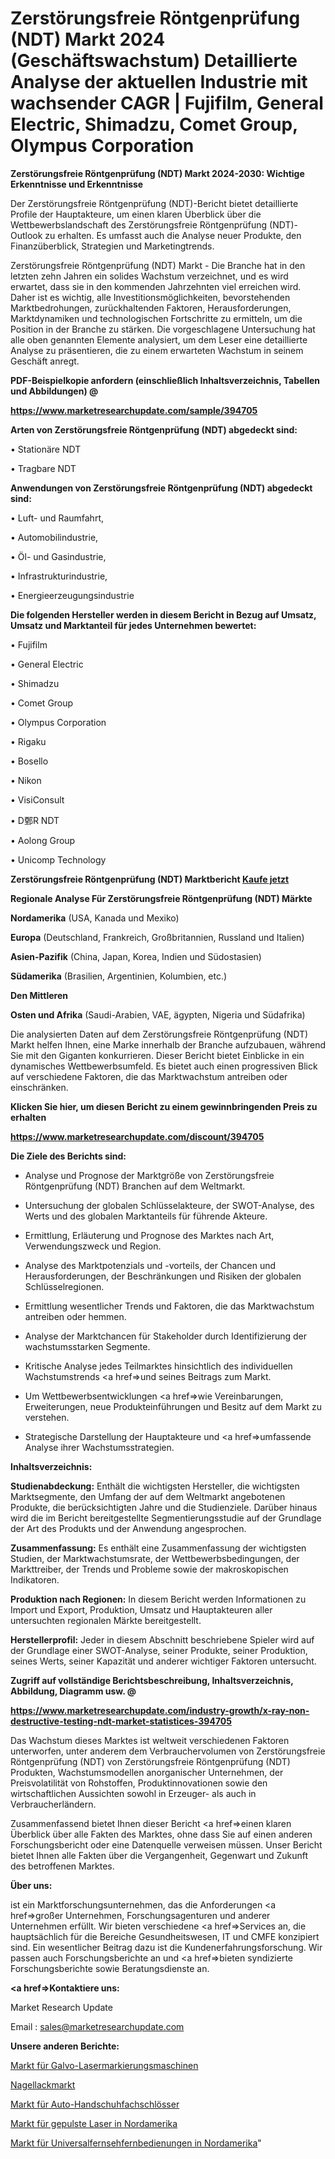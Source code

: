 # Zerstörungsfreie Röntgenprüfung (NDT) Markt 2024 (Geschäftswachstum) Detaillierte Analyse der aktuellen Industrie mit wachsender CAGR | Fujifilm, General Electric, Shimadzu, Comet Group, Olympus Corporation

<strong>Zerstörungsfreie Röntgenprüfung (NDT) Markt 2024-2030: Wichtige Erkenntnisse und Erkenntnisse</strong>

Der Zerstörungsfreie Röntgenprüfung (NDT)-Bericht bietet detaillierte Profile der Hauptakteure, um einen klaren Überblick über die Wettbewerbslandschaft des Zerstörungsfreie Röntgenprüfung (NDT)-Outlook zu erhalten. Es umfasst auch die Analyse neuer Produkte, den Finanzüberblick, Strategien und Marketingtrends.

Zerstörungsfreie Röntgenprüfung (NDT) Markt - Die Branche hat in den letzten zehn Jahren ein solides Wachstum verzeichnet, und es wird erwartet, dass sie in den kommenden Jahrzehnten viel erreichen wird. Daher ist es wichtig, alle Investitionsmöglichkeiten, bevorstehenden Marktbedrohungen, zurückhaltenden Faktoren, Herausforderungen, Marktdynamiken und technologischen Fortschritte zu ermitteln, um die Position in der Branche zu stärken. Die vorgeschlagene Untersuchung hat alle oben genannten Elemente analysiert, um dem Leser eine detaillierte Analyse zu präsentieren, die zu einem erwarteten Wachstum in seinem Geschäft anregt.



<strong><b>PDF-Beispielkopie anfordern (einschließlich Inhaltsverzeichnis, Tabellen und Abbildungen) @ </b></strong>

<strong><a href=https://www.marketresearchupdate.com/sample/394705>

<strong>https://www.marketresearchupdate.com/sample/394705</u></a></strong></strong>



<strong>Arten von Zerstörungsfreie Röntgenprüfung (NDT) abgedeckt sind:</strong>

• Stationäre NDT

• Tragbare NDT



<strong>Anwendungen von Zerstörungsfreie Röntgenprüfung (NDT) abgedeckt sind:</strong>

• Luft- und Raumfahrt,

• Automobilindustrie,

• Öl- und Gasindustrie,

• Infrastrukturindustrie,

• Energieerzeugungsindustrie



<strong>Die folgenden Hersteller werden in diesem Bericht in Bezug auf Umsatz, Umsatz und Marktanteil für jedes Unternehmen bewertet:</strong>

• Fujifilm

• General Electric

• Shimadzu

• Comet Group

• Olympus Corporation

• Rigaku

• Bosello

• Nikon

• VisiConsult

• D鄄R NDT

• Aolong Group

• Unicomp Technology



<strong>Zerstörungsfreie Röntgenprüfung (NDT) Marktbericht <a href=https://www.marketresearchupdate.com/buynow/394705>Kaufe jetzt</a></strong>



<strong>Regionale Analyse Für Zerstörungsfreie Röntgenprüfung (NDT) Märkte</strong>



<strong>Nordamerika</strong> (USA, Kanada und Mexiko)



<strong>Europa</strong> (Deutschland, Frankreich, Großbritannien, Russland und Italien)



<strong>Asien-Pazifik</strong> (China, Japan, Korea, Indien und Südostasien)



<strong>Südamerika</strong> (Brasilien, Argentinien, Kolumbien, etc.)



<strong>Den Mittleren</strong> 

<strong>Osten und Afrika</strong> (Saudi-Arabien, VAE, ägypten, Nigeria und Südafrika)

Die analysierten Daten auf dem Zerstörungsfreie Röntgenprüfung (NDT) Markt helfen Ihnen, eine Marke innerhalb der Branche aufzubauen, während Sie mit den Giganten konkurrieren. Dieser Bericht bietet Einblicke in ein dynamisches Wettbewerbsumfeld. Es bietet auch einen progressiven Blick auf verschiedene Faktoren, die das Marktwachstum antreiben oder einschränken.



<strong>Klicken Sie hier, um diesen Bericht zu einem gewinnbringenden Preis zu erhalten
</strong>

<strong><a href=https://www.marketresearchupdate.com/discount/394705>https://www.marketresearchupdate.com/discount/394705</b></u></strong></a>



<strong>Die Ziele des Berichts sind:</strong>

- Analyse und Prognose der Marktgröße von Zerstörungsfreie Röntgenprüfung (NDT) Branchen auf dem Weltmarkt.

- Untersuchung der globalen Schlüsselakteure, der SWOT-Analyse, des Werts und des globalen Marktanteils für führende Akteure.

- Ermittlung, Erläuterung und Prognose des Marktes nach Art, Verwendungszweck und Region.

- Analyse des Marktpotenzials und -vorteils, der Chancen und Herausforderungen, der Beschränkungen und Risiken der globalen Schlüsselregionen.

- Ermittlung wesentlicher Trends und Faktoren, die das Marktwachstum antreiben oder hemmen.

- Analyse der Marktchancen für Stakeholder durch Identifizierung der wachstumsstarken Segmente.

- Kritische Analyse jedes Teilmarktes hinsichtlich des individuellen Wachstumstrends <a href=>und</a> seines Beitrags zum Markt.

- Um Wettbewerbsentwicklungen <a href=>wie</a> Vereinbarungen, Erweiterungen, neue Produkteinführungen und Besitz auf dem Markt zu verstehen.

- Strategische Darstellung der Hauptakteure und <a href=>umfas</a>sende Analyse ihrer Wachstumsstrategien.



<strong>Inhaltsverzeichnis:</strong>



<strong>Studienabdeckung:</strong> Enthält die wichtigsten Hersteller, die wichtigsten Marktsegmente, den Umfang der auf dem Weltmarkt angebotenen Produkte, die berücksichtigten Jahre und die Studienziele. Darüber hinaus wird die im Bericht bereitgestellte Segmentierungsstudie auf der Grundlage der Art des Produkts und der Anwendung angesprochen.



<strong>Zusammenfassung:</strong> Es enthält eine Zusammenfassung der wichtigsten Studien, der Marktwachstumsrate, der Wettbewerbsbedingungen, der Markttreiber, der Trends und Probleme sowie der makroskopischen Indikatoren.



<strong>Produktion nach Regionen:</strong> In diesem Bericht werden Informationen zu Import und Export, Produktion, Umsatz und Hauptakteuren aller untersuchten regionalen Märkte bereitgestellt.



<strong>Herstellerprofil:</strong> Jeder in diesem Abschnitt beschriebene Spieler wird auf der Grundlage einer SWOT-Analyse, seiner Produkte, seiner Produktion, seines Werts, seiner Kapazität und anderer wichtiger Faktoren untersucht.



<strong><b>Zugriff auf vollständige Berichtsbeschreibung, Inhaltsverzeichnis, Abbildung, Diagramm usw. @ </b></strong>

<strong><a href=https://www.marketresearchupdate.com/industry-growth/x-ray-non-destructive-testing-ndt-market-statistices-394705>https://www.marketresearchupdate.com/industry-growth/x-ray-non-destructive-testing-ndt-market-statistices-394705</a></strong>

Das Wachstum dieses Marktes ist weltweit verschiedenen Faktoren unterworfen, unter anderem dem Verbrauchervolumen von Zerstörungsfreie Röntgenprüfung (NDT) von Zerstörungsfreie Röntgenprüfung (NDT) Produkten, Wachstumsmodellen anorganischer Unternehmen, der Preisvolatilität von Rohstoffen, Produktinnovationen sowie den wirtschaftlichen Aussichten sowohl in Erzeuger- als auch in Verbraucherländern.

Zusammenfassend bietet Ihnen dieser Bericht <a href=>einen</a> klaren Überblick über alle Fakten des Marktes, ohne dass Sie auf einen anderen Forschungsbericht oder eine Datenquelle verweisen müssen. Unser Bericht bietet Ihnen alle Fakten über die Vergangenheit, Gegenwart und Zukunft des betroffenen Marktes.



<strong>Über uns:</strong>

 ist ein Marktforschungsunternehmen, das die Anforderungen <a href=>großer</a> Unternehmen, Forschungsagenturen und anderer Unternehmen erfüllt. Wir bieten verschiedene <a href=>Services</a> an, die hauptsächlich für die Bereiche Gesundheitswesen, IT und CMFE konzipiert sind. Ein wesentlicher Beitrag dazu ist die Kundenerfahrungsforschung. Wir passen auch Forschungsberichte an und <a href=>bieten</a> syndizierte Forschungsberichte sowie Beratungsdienste an.



<strong><a href=>Kontaktiere uns:</a></strong>

Market Research Update

Email : sales@marketresearchupdate.com



<strong>Unsere anderen Berichte:</strong>

<a href=https://www.linkedin.com/pulse/galvo-laser-marking-machine-market-2023-future>Markt für Galvo-Lasermarkierungsmaschinen</a>

<a href=https://www.linkedin.com/pulse/nail-polish-market-research-report-reveals-explosive>Nagellackmarkt</a>

<a href=https://www.linkedin.com/pulse/car-glove-box-lock-market-size-share-outlook-growth-prospects>Markt für Auto-Handschuhfachschlösser</a>

<a href=https://www.linkedin.com/pulse/north-america-pulsed-laser-market-2023-thriving>Markt für gepulste Laser in Nordamerika</a>

<a href=https://www.linkedin.com/pulse/north-america-universal-television-remote-control-market>Markt für Universalfernsehfernbedienungen in Nordamerika</a>"
